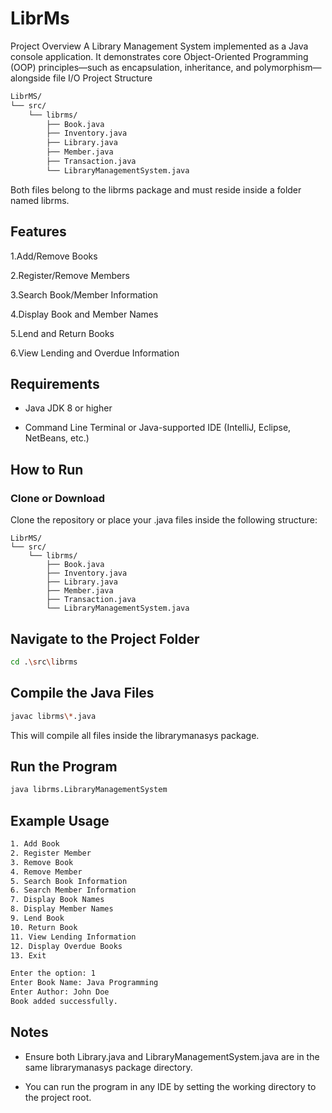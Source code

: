 # LibrMs
Project Overview  A Library Management System implemented as a Java console application. It demonstrates core Object-Oriented Programming (OOP) principles—such as encapsulation, inheritance, and polymorphism—alongside file I/O 
Project Structure

```bash
LibrMS/
└── src/
    └── librms/
        ├── Book.java
        ├── Inventory.java
        ├── Library.java
        ├── Member.java
        ├── Transaction.java
        └── LibraryManagementSystem.java
```

Both files belong to the librms package and must reside inside a folder named librms.

## Features

1.Add/Remove Books

2.Register/Remove Members

3.Search Book/Member Information

4.Display Book and Member Names

5.Lend and Return Books

6.View Lending and Overdue Information

## Requirements

- Java JDK 8 or higher

- Command Line Terminal or Java-supported IDE (IntelliJ, Eclipse, NetBeans, etc.)

## How to Run

### Clone or Download

Clone the repository or place your .java files inside the following structure:

```
LibrMS/
└── src/
    └── librms/
        ├── Book.java
        ├── Inventory.java
        ├── Library.java
        ├── Member.java
        ├── Transaction.java
        └── LibraryManagementSystem.java
```

## Navigate to the Project Folder

```bash
cd .\src\librms
```

## Compile the Java Files

```bash
javac librms\*.java
```

This will compile all files inside the librarymanasys package.

## Run the Program

```bash
java librms.LibraryManagementSystem
```

## Example Usage

```bash
1. Add Book
2. Register Member
3. Remove Book
4. Remove Member
5. Search Book Information
6. Search Member Information
7. Display Book Names
8. Display Member Names
9. Lend Book
10. Return Book
11. View Lending Information
12. Display Overdue Books
13. Exit

Enter the option: 1
Enter Book Name: Java Programming
Enter Author: John Doe
Book added successfully.

```

## Notes

- Ensure both Library.java and LibraryManagementSystem.java are in the same librarymanasys package directory.

- You can run the program in any IDE by setting the working directory to the project root.
